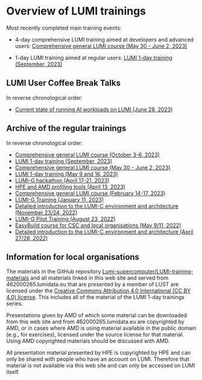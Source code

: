 # Overview of LUMI trainings

Most recently completed main training events:

-   4-day comprehensive LUMI training aimed at developers and advanced users:
    [Comprehensive general LUMI course (May 30 - June 2, 2023)](4day-20230530/index.md)

-   1-day LUMI training aimed at regular users:
    [LUMI 1-day training (September, 2023)](1day-20230921/index.md)


## LUMI User Coffee Break Talks

In reverse chronological order:

-   [Current state of running AI workloads on LUMI (June 28, 2023)](User-Coffee-Breaks/20230628-user-coffee-break-AI.md)

## Archive of the regular trainings

In reverse chronological order:

-   [Comprehensive general LUMI course (October 3-6, 2023)](4day-20231003/index.md)
-   [LUMI 1-day training (September, 2023)](1day-20230921/index.md)
-   [Comprehensive general LUMI course (May 30 - June 2, 2023)](4day-20230530/index.md)
-   [LUMI 1-day training (May 9 and 16, 2023)](1day-20230509/index.md)
-   [LUMI-G hackathon (April 17-21, 2023)](Hackathon-20230417/index.md)
-   [HPE and AMD profiling tools (April 13, 2023)](Profiling-20230413/index.md)
-   [Comprehensive general LUMI course (February 14-17, 2023)](4day-20230214/index.md)
-   [LUMI-G Training (January 11, 2023)](LUMI-G-20230111/index.md)
-   [Detailed introduction to the LUMI-C environment and architecture (November 23/24, 2022)](PEAP-Q-20221123/index.md)
-   [LUMI-G Pilot Training (August 23, 2022)](LUMI-G-20220823/index.md)
-   [EasyBuild course for CSC and local organisations (May 9/11, 2022)](EasyBuild-CSC-20220509/index.md)
-   [Detailed introduction to the LUMI-C environment and architecture (April 27/28, 2022)](PEAP-Q-20220427/index.md)


## Information for local organisations

The materials in the GitHub repository [Lumi-supercomputer/LUMI-training-materials](https://github.com/Lumi-supercomputer/LUMI-training-materials)
and all materials linked in this web site and served from 462000265.lumidata.eu
that are presented by a member of LUST are licensed under the
[Creative Commons Attribution 4.0 International (CC BY 4.0) license](https://creativecommons.org/licenses/by/4.0/).
This includes all of the material of the LUMI 1-day trainings series.

Presentations given by AMD of which some material can be downloaded from this web site and
from 462000265.lumidata.eu are copyrighted by AMD, or
in cases where AMD is using material available in the public domain (e.g., for exercises), licensed under 
the source license for that material.
Using AMD copyrighted materials should be discussed with AMD.

All presentation material presented by HPE is copyrighted by HPE and can only be shared with people who have
an account on LUMI. Therefore that material is not available via this web site and can only be accessed
on LUMI itself.
